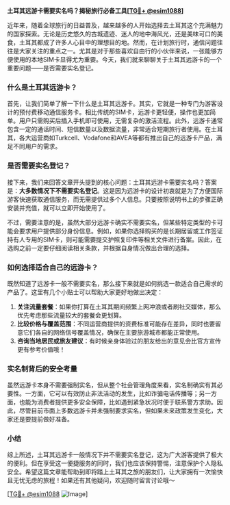 **土耳其远游卡需要实名吗？揭秘旅行必备工具[[TG💪+ @esim1088](https://t.me/s/esim1088)]**

近年来，随着全球旅行的日益普及，越来越多的人开始选择去土耳其这个充满魅力的国家探索。无论是历史悠久的古城遗迹、迷人的地中海风光，还是美味可口的美食，土耳其都成了许多人心目中的理想目的地。然而，在计划旅行时，通信问题往往是大家关注的重点之一。尤其是对于那些喜欢自由行的小伙伴来说，一张能够方便使用的本地SIM卡显得尤为重要。今天，我们就来聊聊关于土耳其远游卡的一个重要问题——是否需要实名登记。

### 什么是土耳其远游卡？

首先，让我们简单了解一下什么是土耳其远游卡。其实，它就是一种专门为游客设计的预付费移动通信服务卡。相比传统的SIM卡，远游卡更轻便，操作也更加简单。用户只需购买后插入手机即可使用，无需复杂的激活流程。此外，远游卡通常包含一定的通话时间、短信数量以及数据流量，非常适合短期旅行者使用。在土耳其，各大运营商如Turkcell、Vodafone和AVEA等都有推出自己的远游卡产品，满足不同用户的需求。

### 是否需要实名登记？

接下来，我们来回答文章开头提到的核心问题：土耳其远游卡需要实名吗？答案是：**大多数情况下不需要实名登记**。这是因为远游卡的设计初衷就是为了方便国际游客快速获取通信服务，而无需提供过多个人信息。只要按照说明书上的步骤正确安装并充值，就可以立即开始使用了。

不过，需要注意的是，虽然大部分远游卡确实不需要实名，但某些特定类型的卡可能会要求用户提供部分身份信息。例如，如果你选择购买的是长期居留或工作签证持有人专用的SIM卡，则可能需要提交护照复印件等相关文件进行备案。因此，在选购之前一定要仔细阅读相关条款，并根据自身情况做出合理的选择。

### 如何选择适合自己的远游卡？

既然知道了远游卡一般不需要实名，那么接下来就是如何挑选一款适合自己需求的产品了。这里有几个小贴士可以帮助大家更好地做出决定：

1. **关注流量套餐**：如果你打算在土耳其期间频繁上网冲浪或者刷社交媒体，那么优先考虑那些流量较大的套餐会更划算。
2. **比较价格与覆盖范围**：不同运营商提供的资费标准可能存在差异，同时也要留意它们各自的网络信号覆盖情况，确保在主要旅游城市都能正常使用。
3. **咨询当地居民或旅友建议**：有时候亲身体验过的朋友给出的意见会比官方宣传更有参考价值哦！

### 实名制背后的安全考量

虽然远游卡本身不需要强制实名，但从整个社会管理角度来看，实名制确实有其必要性。一方面，它可以有效防止非法活动的发生，比如诈骗电话传播等；另一方面，也能为消费者提供更多安全保障，比如遇到紧急状况时便于联系警方求助。因此，尽管目前市面上多数远游卡并未强制要求实名，但如果未来政策发生变化，大家还是要提前做好准备。

### 小结

综上所述，土耳其远游卡一般情况下并不需要实名登记，这为广大游客提供了极大的便利。但在享受这一便捷服务的同时，我们也应该保持警惕，注意保护个人隐私安全。希望这篇文章能帮助到即将踏上土耳其之旅的朋友们，让大家拥有一次愉快且无忧无虑的旅程！如果还有其他疑问，欢迎随时留言讨论哦～

[[TG💪+ @esim1088](https://t.me/s/esim1088) ![Image](https://i.postimg.cc/4NQfJmqS/Snipaste-2025-05-13-00-14-12.png)]